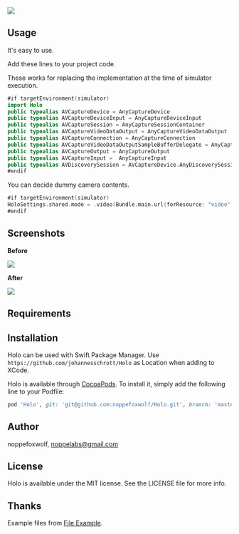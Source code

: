 ![](https://github.com/noppefoxwolf/Holo/blob/master/.github/Logo.png)

## Usage 

It's easy to use.

Add these lines to your project code.

These works for replacing the implementation at the time of simulator execution.

```swift
#if targetEnvironment(simulator)
import Holo
public typealias AVCaptureDevice = AnyCaptureDevice
public typealias AVCaptureDeviceInput = AnyCaptureDeviceInput
public typealias AVCaptureSession = AnyCaptureSessionContainer
public typealias AVCaptureVideoDataOutput = AnyCaptureVideoDataOutput
public typealias AVCaptureConnection = AnyCaptureConnection
public typealias AVCaptureVideoDataOutputSampleBufferDelegate = AnyCaptureVideoDataOutputSampleBufferDelegate
public typealias AVCaptureOutput = AnyCaptureOutput
public typealias AVCaptureInput =  AnyCaptureInput
public typealias AVDiscoverySession = AVCaptureDevice.AnyDiscoverySession
#endif
```

You can decide dummy camera contents.

```swift
#if targetEnvironment(simulator)
HoloSettings.shared.mode = .video(Bundle.main.url(forResource: "video", withExtension: "mp4")!)
#endif
```

## Screenshots

**Before**

![](https://github.com/noppefoxwolf/Holo/blob/master/.github/1.gif)

**After**

![](https://github.com/noppefoxwolf/Holo/blob/master/.github/2.gif)

## Requirements

## Installation

Holo can be used with Swift Package Manager. Use `https://github.com/johannesschrott/Holo` as Location when adding to XCode.

Holo is available through [CocoaPods](https://cocoapods.org). To install
it, simply add the following line to your Podfile:

```ruby
pod 'Holo', git: 'git@github.com:noppefoxwolf/Holo.git', branch: 'master'
```

## Author

noppefoxwolf, noppelabs@gmail.com

## License

Holo is available under the MIT license. See the LICENSE file for more info.

## Thanks

Example files from [File Example](https://file-examples.com/index.php).
